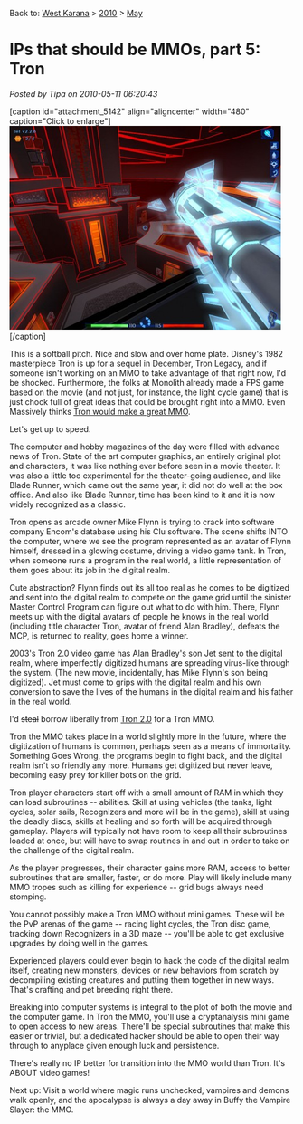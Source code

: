 Back to: [West Karana](/posts/westkarana.md) > [2010](/posts/2010/westkarana.md) > [May](./westkarana.md)
# IPs that should be MMOs, part 5: Tron

*Posted by Tipa on 2010-05-11 06:20:43*

[caption id="attachment\_5142" align="aligncenter" width="480" caption="Click to enlarge"][![](../../../uploads/2010/05/screenshot9-480x360.jpg "Screenshot from Tron 2.0")](../../../uploads/2010/05/screenshot9.jpg)[/caption]

This is a softball pitch. Nice and slow and over home plate. Disney's 1982 masterpiece Tron is up for a sequel in December, Tron Legacy, and if someone isn't working on an MMO to take advantage of that right now, I'd be shocked. Furthermore, the folks at Monolith already made a FPS game based on the movie (and not just, for instance, the light cycle game) that is just chock full of great ideas that could be brought right into a MMO. Even Massively thinks [Tron would make a great MMO](http://www.massively.com/2008/05/30/movies-that-could-be-mmos-tron/).

Let's get up to speed.

The computer and hobby magazines of the day were filled with advance news of Tron. State of the art computer graphics, an entirely original plot and characters, it was like nothing ever before seen in a movie theater. It was also a little too experimental for the theater-going audience, and like Blade Runner, which came out the same year, it did not do well at the box office. And also like Blade Runner, time has been kind to it and it is now widely recognized as a classic.

Tron opens as arcade owner Mike Flynn is trying to crack into software company Encom's database using his Clu software. The scene shifts INTO the computer, where we see the program represented as an avatar of Flynn himself, dressed in a glowing costume, driving a video game tank. In Tron, when someone runs a program in the real world, a little representation of them goes about its job in the digital realm.

Cute abstraction? Flynn finds out its all too real as he comes to be digitized and sent into the digital realm to compete on the game grid until the sinister Master Control Program can figure out what to do with him. There, Flynn meets up with the digital avatars of people he knows in the real world (including title character Tron, avatar of friend Alan Bradley), defeats the MCP, is returned to reality, goes home a winner.

2003's Tron 2.0 video game has Alan Bradley's son Jet sent to the digital realm, where imperfectly digitized humans are spreading virus-like through the system. (The new movie, incidentally, has Mike Flynn's son being digitized). Jet must come to grips with the digital realm and his own conversion to save the lives of the humans in the digital realm and his father in the real world.

I'd ~~steal~~ borrow liberally from [Tron 2.0](http://en.wikipedia.org/wiki/Tron_2.0) for a Tron MMO.

Tron the MMO takes place in a world slightly more in the future, where the digitization of humans is common, perhaps seen as a means of immortality. Something Goes Wrong, the programs begin to fight back, and the digital realm isn't so friendly any more. Humans get digitized but never leave, becoming easy prey for killer bots on the grid.

Tron player characters start off with a small amount of RAM in which they can load subroutines -- abilities. Skill at using vehicles (the tanks, light cycles, solar sails, Recognizers and more will be in the game), skill at using the deadly discs, skills at healing and so forth will be acquired through gameplay. Players will typically not have room to keep all their subroutines loaded at once, but will have to swap routines in and out in order to take on the challenge of the digital realm.

As the player progresses, their character gains more RAM, access to better subroutines that are smaller, faster, or do more. Play will likely include many MMO tropes such as killing for experience -- grid bugs always need stomping.

You cannot possibly make a Tron MMO without mini games. These will be the PvP arenas of the game -- racing light cycles, the Tron disc game, tracking down Recognizers in a 3D maze -- you'll be able to get exclusive upgrades by doing well in the games.

Experienced players could even begin to hack the code of the digital realm itself, creating new monsters, devices or new behaviors from scratch by decompiling existing creatures and putting them together in new ways. That's crafting and pet breeding right there.

Breaking into computer systems is integral to the plot of both the movie and the computer game. In Tron the MMO, you'll use a cryptanalysis mini game to open access to new areas. There'll be special subroutines that make this easier or trivial, but a dedicated hacker should be able to open their way through to anyplace given enough luck and persistence.

There's really no IP better for transition into the MMO world than Tron. It's ABOUT video games!

Next up: Visit a world where magic runs unchecked, vampires and demons walk openly, and the apocalypse is always a day away in Buffy the Vampire Slayer: the MMO.

